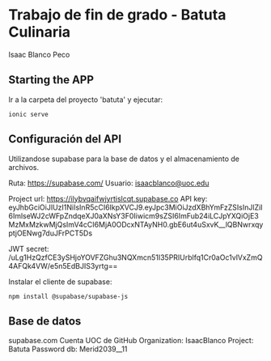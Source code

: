# Trabajo de fin de grado - Batuta Culinaria

Isaac Blanco Peco

## Starting the APP

Ir a la carpeta del proyecto 'batuta' y ejecutar:

```
ionic serve
```

## Configuración del API

Utilizandose supabase para la base de datos y el almacenamiento de archivos.

Ruta: https://supabase.com/
Usuario: isaacblanco@uoc.edu

Project url: https://ilybvqaifwjyrtislcqt.supabase.co
API key: eyJhbGciOiJIUzI1NiIsInR5cCI6IkpXVCJ9.eyJpc3MiOiJzdXBhYmFzZSIsInJlZiI6ImlseWJ2cWFpZndqeXJ0aXNsY3F0Iiwicm9sZSI6ImFub24iLCJpYXQiOjE3MzMxMzkwMjQsImV4cCI6MjA0ODcxNTAyNH0.gbE6ut4uSxvK\_\_lQBNwrxqyptjOENwg7duJFrPCT5Ds

JWT secret: /uLg1HzQzfCE3ySHjoYOVFZGhu3NQXmcn51I35PRIUrblfq1Cr0aOc1vlVxZmQ4AFQk4VW/e5n5EdBJIS3yrtg==

Instalar el cliente de supabase:

```
npm install @supabase/supabase-js
```

## Base de datos

supabase.com
Cuenta UOC de GitHub
Organization: IsaacBlanco
Project: Batuta
Password db: Merid2039\_\_11
